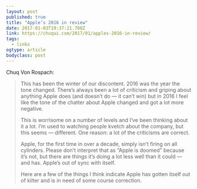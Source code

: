```yaml
---
layout: post 
published: true 
title: "Apple’s 2016 in review" 
date: 2017-01-03T19:37:21.788Z 
link: https://chuqui.com/2017/01/apples-2016-in-review/ 
tags:
  - links
ogtype: article 
bodyclass: post 
---
```


Chuq Von Rospach:

> This has been the winter of our discontent. 2016 was the year the tone changed. There’s always been a lot of criticism and griping about anything Apple does (and doesn’t do — it can’t win) but in 2016 I feel like the tone of the chatter about Apple changed and got a lot more negative.
> 
> This is worrisome on a number of levels and I’ve been thinking about it a lot. I’m used to watching people kvetch about the company, but this seems — different. One reason: a lot of the criticisms are correct.
> 
> Apple, for the first time in over a decade, simply isn’t firing on all cylinders. Please don’t interpret that as “Apple is doomed” because it’s not, but there are things it’s doing a lot less well than it could — and has. Apple’s out of sync with itself.
> 
> Here are a few of the things I think indicate Apple has gotten itself out of kilter and is in need of some course correction.
